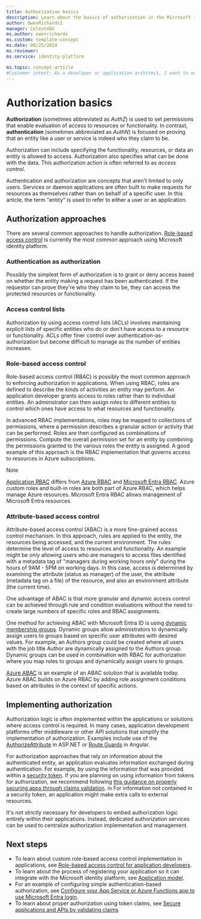 ```yaml
---
title: Authorization basics
description: Learn about the basics of authorization in the Microsoft identity platform.
author: OwenRichards1
manager: CelesteDG
ms.author: owenrichards
ms.custom: template-concept
ms.date: 08/25/2024
ms.reviewer:
ms.service: identity-platform

ms.topic: concept-article
#Customer intent: As a developer or application architect, I want to understand the different approaches to authorization, so that I can choose the most appropriate method for implementing access control in my application.
---
```


# Authorization basics

**Authorization** (sometimes abbreviated as *AuthZ*) is used to set permissions that enable evaluation of access to resources or functionality. In contrast, **authentication** (sometimes abbreviated as *AuthN*) is focused on proving that an entity like a user or service is indeed who they claim to be.

Authorization can include specifying the functionality, resources, or data an entity is allowed to access. Authorization also specifies what can be done with the data. This authorization action is often referred to as *access control*.

Authentication and authorization are concepts that aren't limited to only users. Services or daemon applications are often built to make requests for resources as themselves rather than on behalf of a specific user. In this article, the term "entity" is used to refer to either a user or an application.

## Authorization approaches

There are several common approaches to handle authorization. [Role-based access control](./custom-rbac-for-developers.md) is currently the most common approach using Microsoft identity platform.

### Authentication as authorization

Possibly the simplest form of authorization is to grant or deny access based on whether the entity making a request has been authenticated. If the requestor can prove they're who they claim to be, they can access the protected resources or functionality.

### Access control lists

Authorization by using access control lists (ACLs) involves maintaining explicit lists of specific entities who do or don't have access to a resource or functionality. ACLs offer finer control over authentication-as-authorization but become difficult to manage as the number of entities increases.

### Role-based access control

Role-based access control (RBAC) is possibly the most common approach to enforcing authorization in applications. When using RBAC, roles are defined to describe the kinds of activities an entity may perform. An application developer grants access to roles rather than to individual entities. An administrator can then assign roles to different entities to control which ones have access to what resources and functionality.

In advanced RBAC implementations, roles may be mapped to collections of permissions, where a permission describes a granular action or activity that can be performed. Roles are then configured as combinations of permissions. Compute the overall permission set for an entity by combining the permissions granted to the various roles the entity is assigned. A good example of this approach is the RBAC implementation that governs access to resources in Azure subscriptions.

> [!NOTE]
> [Application RBAC](./custom-rbac-for-developers.md) differs from [Azure RBAC](/azure/role-based-access-control/overview) and [Microsoft Entra RBAC](~/identity/role-based-access-control/custom-overview.md#understand-azure-ad-role-based-access-control). Azure custom roles and built-in roles are both part of Azure RBAC, which helps manage Azure resources. Microsoft Entra RBAC allows management of Microsoft Entra resources.

### Attribute-based access control

Attribute-based access control (ABAC) is a more fine-grained access control mechanism. In this approach, rules are applied to the entity, the resources being accessed, and the current environment. The rules determine the level of access to resources and functionality. An example might be only allowing users who are managers to access files identified with a metadata tag of "managers during working hours only" during the hours of 9AM - 5PM on working days. In this case, access is determined by examining the attribute (status as manager) of the user, the attribute (metadata tag on a file) of the resource, and also an environment attribute (the current time).

One advantage of ABAC is that more granular and dynamic access control can be achieved through rule and condition evaluations without the need to create large numbers of specific roles and RBAC assignments.

One method for achieving ABAC with Microsoft Entra ID is using [dynamic membership groups](~/identity/users/groups-create-rule.md). Dynamic groups allow administrators to dynamically assign users to groups based on specific user attributes with desired values.  For example, an Authors group could be created where all users with the job title Author are dynamically assigned to the Authors group. Dynamic groups can be used in combination with RBAC for authorization where you map roles to groups and dynamically assign users to groups.

[Azure ABAC](/azure/role-based-access-control/conditions-overview) is an example of an ABAC solution that is available today. Azure ABAC builds on Azure RBAC by adding role assignment conditions based on attributes in the context of specific actions.

## Implementing authorization

Authorization logic is often implemented within the applications or solutions where access control is required. In many cases, application development platforms offer middleware or other API solutions that simplify the implementation of authorization. Examples include use of the [AuthorizeAttribute](/aspnet/core/security/authorization/simple?view=aspnetcore-5.0&preserve-view=true) in ASP.NET or [Route Guards](./scenario-spa-sign-in.md?tabs=angular2#sign-in-with-a-pop-up-window) in Angular.

For authorization approaches that rely on information about the authenticated entity, an application evaluates information exchanged during authentication. For example, by using the information that was provided within a [security token](./security-tokens.md). If you are planning on using information from tokens for authorization, we recommend following [this guidance on properly securing apps through claims validation](./claims-validation.md). in For information not contained in a security token, an application might make extra calls to external resources.

It's not strictly necessary for developers to embed authorization logic entirely within their applications. Instead, dedicated authorization services can be used to centralize authorization implementation and management.


## Next steps

- To learn about custom role-based access control implementation in applications, see [Role-based access control for application developers](./custom-rbac-for-developers.md).
- To learn about the process of registering your application so it can integrate with the Microsoft identity platform, see [Application model](./application-model.md).
- For an example of configuring simple authentication-based authorization, see [Configure your App Service or Azure Functions app to use Microsoft Entra login](/azure/app-service/configure-authentication-provider-aad).
- To learn about proper authorization using token claims, see [Secure applications and APIs by validating claims](./claims-validation.md)
